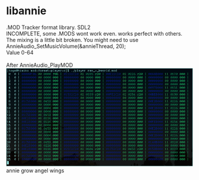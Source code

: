 # libannie
.MOD Tracker format library. SDL2<br>
INCOMPLETE, some .MODS wont work even. works perfect with others.
<br>
The mixing is a little bit broken. You might need to use<br> 
AnnieAudio_SetMusicVolume(&annieThread, 20);<br>
Value 0-64<br>
<br>
After AnnieAudio_PlayMOD<br>
![Screenshot](Screenshot.png)
annie grow angel wings
